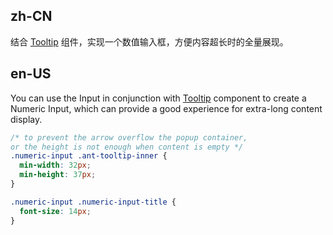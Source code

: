 ## zh-CN

结合 [Tooltip](/components/tooltip-cn) 组件，实现一个数值输入框，方便内容超长时的全量展现。

## en-US

You can use the Input in conjunction with [Tooltip](/components/tooltip) component to create a Numeric Input, which can provide a good experience for extra-long content display.

```css
/* to prevent the arrow overflow the popup container,
or the height is not enough when content is empty */
.numeric-input .ant-tooltip-inner {
  min-width: 32px;
  min-height: 37px;
}

.numeric-input .numeric-input-title {
  font-size: 14px;
}
```
